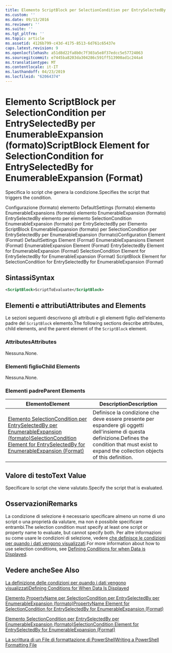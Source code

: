 ```yaml
---
title: Elemento ScriptBlock per SelectionCondition per EntrySelectedBy per EnumerableExpansion (formato) | Microsoft Docs
ms.custom: ''
ms.date: 09/13/2016
ms.reviewer: ''
ms.suite: ''
ms.tgt_pltfrm: ''
ms.topic: article
ms.assetid: 4126b799-c43d-4175-8513-6d761c65437e
caps.latest.revision: 9
ms.openlocfilehash: a51d8d22fa8b0c7f303a5e8f37edcc5e57724063
ms.sourcegitcommit: e7445ba8203da304286c591ff513900ad1c244a4
ms.translationtype: MT
ms.contentlocale: it-IT
ms.lasthandoff: 04/23/2019
ms.locfileid: "62064374"
---
```

# <a name="scriptblock-element-for-selectioncondition-for-entryselectedby-for-enumerableexpansion-format"></a><span data-ttu-id="58f9f-102">Elemento ScriptBlock per SelectionCondition per EntrySelectedBy per EnumerableExpansion (formato)</span><span class="sxs-lookup"><span data-stu-id="58f9f-102">ScriptBlock Element for SelectionCondition for EntrySelectedBy for EnumerableExpansion (Format)</span></span>

<span data-ttu-id="58f9f-103">Specifica lo script che genera la condizione.</span><span class="sxs-lookup"><span data-stu-id="58f9f-103">Specifies the script that triggers the condition.</span></span>

<span data-ttu-id="58f9f-104">Configurazione (formato) elemento DefaultSettings (formato) elemento EnumerableExpansions (formato) elemento EnumerableExpansion (formato) EntrySelectedBy elemento per elemento SelectionCondition EnumerableExpansion (formato) per EntrySelectedBy per Elemento ScriptBlock EnumerableExpansion (formato) per SelectionCondition per EntrySelectedBy per EnumerableExpansion (formato)</span><span class="sxs-lookup"><span data-stu-id="58f9f-104">Configuration Element (Format) DefaultSettings Element (Format) EnumerableExpansions Element (Format) EnumerableExpansion Element (Format) EntrySelectedBy Element for EnumerableExpansion (Format) SelectionCondition Element for EntrySelectedBy for EnumerableExpansion (Format) ScriptBlock Element for SelectionCondition for EntrySelectedBy for EnumerableExpansion (Format)</span></span>

## <a name="syntax"></a><span data-ttu-id="58f9f-105">Sintassi</span><span class="sxs-lookup"><span data-stu-id="58f9f-105">Syntax</span></span>

```xml
<ScriptBlock>ScriptToEvaluate</ScriptBlock>
```

## <a name="attributes-and-elements"></a><span data-ttu-id="58f9f-106">Elementi e attributi</span><span class="sxs-lookup"><span data-stu-id="58f9f-106">Attributes and Elements</span></span>

<span data-ttu-id="58f9f-107">Le sezioni seguenti descrivono gli attributi e gli elementi figlio dell'elemento padre del `ScriptBlock` elemento.</span><span class="sxs-lookup"><span data-stu-id="58f9f-107">The following sections describe attributes, child elements, and the parent element of the `ScriptBlock` element.</span></span>

### <a name="attributes"></a><span data-ttu-id="58f9f-108">Attributes</span><span class="sxs-lookup"><span data-stu-id="58f9f-108">Attributes</span></span>

<span data-ttu-id="58f9f-109">Nessuna.</span><span class="sxs-lookup"><span data-stu-id="58f9f-109">None.</span></span>

### <a name="child-elements"></a><span data-ttu-id="58f9f-110">Elementi figlio</span><span class="sxs-lookup"><span data-stu-id="58f9f-110">Child Elements</span></span>

<span data-ttu-id="58f9f-111">Nessuna.</span><span class="sxs-lookup"><span data-stu-id="58f9f-111">None.</span></span>

### <a name="parent-elements"></a><span data-ttu-id="58f9f-112">Elementi padre</span><span class="sxs-lookup"><span data-stu-id="58f9f-112">Parent Elements</span></span>

|<span data-ttu-id="58f9f-113">Elemento</span><span class="sxs-lookup"><span data-stu-id="58f9f-113">Element</span></span>|<span data-ttu-id="58f9f-114">Description</span><span class="sxs-lookup"><span data-stu-id="58f9f-114">Description</span></span>|
|-------------|-----------------|
|[<span data-ttu-id="58f9f-115">Elemento SelectionCondition per EntrySelectedBy per EnumerableExpansion (formato)</span><span class="sxs-lookup"><span data-stu-id="58f9f-115">SelectionCondition Element for EntrySelectedBy for EnumerableExpansion (Format)</span></span>](./selectioncondition-element-for-entryselectedby-for-enumerableexpansion-format.md)|<span data-ttu-id="58f9f-116">Definisce la condizione che deve essere presente per espandere gli oggetti dell'insieme di questa definizione.</span><span class="sxs-lookup"><span data-stu-id="58f9f-116">Defines the condition that must exist to expand the collection objects of this definition.</span></span>|

## <a name="text-value"></a><span data-ttu-id="58f9f-117">Valore di testo</span><span class="sxs-lookup"><span data-stu-id="58f9f-117">Text Value</span></span>

<span data-ttu-id="58f9f-118">Specificare lo script che viene valutato.</span><span class="sxs-lookup"><span data-stu-id="58f9f-118">Specify the script that is evaluated.</span></span>

## <a name="remarks"></a><span data-ttu-id="58f9f-119">Osservazioni</span><span class="sxs-lookup"><span data-stu-id="58f9f-119">Remarks</span></span>

<span data-ttu-id="58f9f-120">La condizione di selezione è necessario specificare almeno un nome di uno script o una proprietà da valutare, ma non è possibile specificare entrambi.</span><span class="sxs-lookup"><span data-stu-id="58f9f-120">The selection condition must specify at least one script or property name to evaluate, but cannot specify both.</span></span> <span data-ttu-id="58f9f-121">Per altre informazioni su come usare le condizioni di selezione, vedere [che definisce le condizioni per quando i dati vengono visualizzati](./defining-conditions-for-displaying-data.md).</span><span class="sxs-lookup"><span data-stu-id="58f9f-121">For more information about how to use selection conditions, see [Defining Conditions for when Data is Displayed](./defining-conditions-for-displaying-data.md).</span></span>

## <a name="see-also"></a><span data-ttu-id="58f9f-122">Vedere anche</span><span class="sxs-lookup"><span data-stu-id="58f9f-122">See Also</span></span>

[<span data-ttu-id="58f9f-123">La definizione delle condizioni per quando i dati vengono visualizzati</span><span class="sxs-lookup"><span data-stu-id="58f9f-123">Defining Conditions for When Data Is Displayed</span></span>](./defining-conditions-for-displaying-data.md)

[<span data-ttu-id="58f9f-124">Elemento PropertyName per SelectionCondition per EntrySelectedBy per EnumerableExpansion (formato)</span><span class="sxs-lookup"><span data-stu-id="58f9f-124">PropertyName Element for SelectionCondition for EntrySelectedBy for EnumerableExpansion (Format)</span></span>](./propertyname-element-for-selectioncondition-for-entryselectedby-for-enumerableexpansion-format.md)

[<span data-ttu-id="58f9f-125">Elemento SelectionCondition per EntrySelectedBy per EnumerableExpansion (formato)</span><span class="sxs-lookup"><span data-stu-id="58f9f-125">SelectionCondition Element for EntrySelectedBy for EnumerableExpansion (Format)</span></span>](./selectioncondition-element-for-entryselectedby-for-enumerableexpansion-format.md)

[<span data-ttu-id="58f9f-126">La scrittura di un File di formattazione di PowerShell</span><span class="sxs-lookup"><span data-stu-id="58f9f-126">Writing a PowerShell Formatting File</span></span>](./writing-a-powershell-formatting-file.md)
